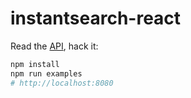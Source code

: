 # instantsearch-react

Read the [API](./API.md), hack it:

```sh
npm install
npm run examples
# http://localhost:8080
```
